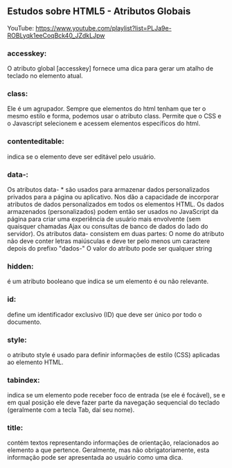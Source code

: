 ## Estudos sobre HTML5 - Atributos Globais
YouTube: https://www.youtube.com/playlist?list=PLJa9e-ROBLyqk1eeCoqBck40_JZdkLJpw

### accesskey: 
O atributo global [accesskey] fornece uma dica para gerar um atalho de teclado no elemento atual. 
### class: 
Ele é um agrupador. Sempre que elementos do html tenham que ter o mesmo estilo e forma, podemos usar o atributo class. Permite que o CSS e o Javascript selecionem e acessem elementos específicos do html. 
###  contenteditable: 
indica se o elemento deve ser editável pelo usuário. 
###  data-: 
Os atributos data- * são usados ​​para armazenar dados personalizados privados para a página ou aplicativo.
Nos dão a capacidade de incorporar atributos de dados personalizados em todos os elementos HTML.
Os dados armazenados (personalizados) podem então ser usados ​​no JavaScript da página para criar uma experiência de usuário mais envolvente (sem quaisquer chamadas Ajax ou consultas de banco de dados do lado do servidor).
Os atributos data- consistem em duas partes:
    O nome do atributo não deve conter letras maiúsculas e deve ter pelo menos um caractere depois do prefixo "dados-"
    O valor do atributo pode ser qualquer string 
###  hidden:  
é um atributo booleano que indica se um elemento é ou não relevante.
### id: 
define um identificador exclusivo (ID) que deve ser único por todo o documento.
### style: 
o atributo style é usado para definir informações de estilo (CSS) aplicadas ao elemento HTML. 
###  tabindex: 
indica se um elemento pode receber foco de entrada (se ele é focável), se e em qual posição ele deve fazer parte da navegação sequencial do teclado (geralmente com a tecla Tab, daí seu nome). 
### title:  
contém textos representando informações de orientação, relacionados ao elemento a que pertence. Geralmente, mas não obrigatoriamente, esta informação pode ser apresentada ao usuário como uma dica.  
